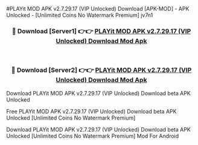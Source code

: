 #PLAYit MOD APK v2.7.29.17 (VIP Unlocked) Download [APK-MOD] - APK Unlocked - [Unlimited Coins No Watermark Premium] jv7n1



<div align="center">

<h3>🔴 Download [Server1] 👉👉 <a href="https://momento.my/?title=PLAYit_MOD_APK_v2.7.29.17_(VIP_Unlocked)_Download">PLAYit MOD APK v2.7.29.17 (VIP Unlocked) Download Mod Apk</a></h3><br>

<h3>🔴 Download [Server2] 👉👉 <a href="https://momento.my/?title=PLAYit_MOD_APK_v2.7.29.17_(VIP_Unlocked)_Download">PLAYit MOD APK v2.7.29.17 (VIP Unlocked) Download Mod Apk</a></h3>
</div>



Download PLAYit MOD APK v2.7.29.17 (VIP Unlocked) Download beta APK Unlocked

Free PLAYit MOD APK v2.7.29.17 (VIP Unlocked) Download beta APK Unlocked [Unlimited Coins No Watermark Premium]

Download PLAYit MOD APK v2.7.29.17 (VIP Unlocked) Download beta APK Unlocked [Unlimited Coins No Watermark Premium] Mod For Android
